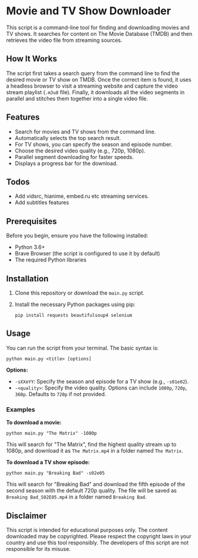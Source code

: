 # Movie and TV Show Downloader

This script is a command-line tool for finding and downloading movies and TV shows. It searches for content on The Movie Database (TMDB) and then retrieves the video file from streaming sources.

## How It Works

The script first takes a search query from the command line to find the desired movie or TV show on TMDB. Once the correct item is found, it uses a headless browser to visit a streaming website and capture the video stream playlist (`.m3u8` file). Finally, it downloads all the video segments in parallel and stitches them together into a single video file.

## Features

-   Search for movies and TV shows from the command line.
-   Automatically selects the top search result.
-   For TV shows, you can specify the season and episode number.
-   Choose the desired video quality (e.g., 720p, 1080p).
-   Parallel segment downloading for faster speeds.
-   Displays a progress bar for the download.

## Todos
-   Add vidsrc, hianime, embed.ru etc streaming services.
-   Add subtitles features
  
## Prerequisites

Before you begin, ensure you have the following installed:
-   Python 3.6+
-   Brave Browser (the script is configured to use it by default)
-   The required Python libraries

## Installation

1.  Clone this repository or download the `main.py` script.
2.  Install the necessary Python packages using pip:

    ```shell
    pip install requests beautifulsoup4 selenium
    ```

## Usage

You can run the script from your terminal. The basic syntax is:

```shell
python main.py <title> [options]
```

**Options:**
-   `-sXXeYY`: Specify the season and episode for a TV show (e.g., `-s01e02`).
-   `-<quality>`: Specify the video quality. Options can include `1080p`, `720p`, `360p`. Defaults to `720p` if not provided.

### Examples

**To download a movie:**

```shell
python main.py "The Matrix" -1080p
```

This will search for "The Matrix", find the highest quality stream up to 1080p, and download it as `The Matrix.mp4` in a folder named `The Matrix`.

**To download a TV show episode:**

```shell
python main.py "Breaking Bad" -s02e05
```

This will search for "Breaking Bad" and download the fifth episode of the second season with the default 720p quality. The file will be saved as `Breaking Bad_S02E05.mp4` in a folder named `Breaking Bad`.

## Disclaimer

This script is intended for educational purposes only. The content downloaded may be copyrighted. Please respect the copyright laws in your country and use this tool responsibly. The developers of this script are not responsible for its misuse.
